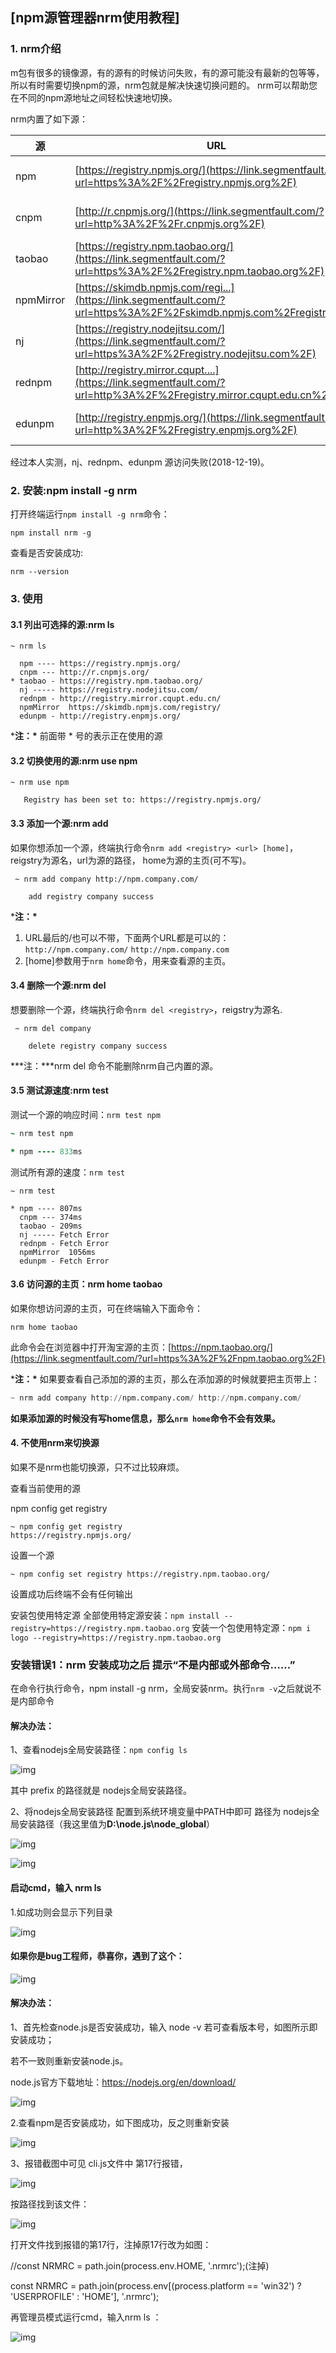 ## [npm源管理器nrm使用教程]

### 1. nrm介绍

m包有很多的镜像源，有的源有的时候访问失败，有的源可能没有最新的包等等，所以有时需要切换npm的源，nrm包就是解决快速切换问题的。
nrm可以帮助您在不同的npm源地址之间轻松快速地切换。

nrm内置了如下源：

| 源        | URL                                                          | 主页                                                         |
| --------- | ------------------------------------------------------------ | ------------------------------------------------------------ |
| npm       | [https://registry.npmjs.org/](https://link.segmentfault.com/?url=https%3A%2F%2Fregistry.npmjs.org%2F) | [https://www.npmjs.com/](https://link.segmentfault.com/?url=https%3A%2F%2Fwww.npmjs.com%2F) |
| cnpm      | [http://r.cnpmjs.org/](https://link.segmentfault.com/?url=http%3A%2F%2Fr.cnpmjs.org%2F) | [https://cnpmjs.org/](https://link.segmentfault.com/?url=https%3A%2F%2Fcnpmjs.org%2F) |
| taobao    | [https://registry.npm.taobao.org/](https://link.segmentfault.com/?url=https%3A%2F%2Fregistry.npm.taobao.org%2F) | [https://npm.taobao.org/](https://link.segmentfault.com/?url=https%3A%2F%2Fnpm.taobao.org%2F) |
| npmMirror | [https://skimdb.npmjs.com/regi...](https://link.segmentfault.com/?url=https%3A%2F%2Fskimdb.npmjs.com%2Fregistry%2F) | [https://skimdb.npmjs.com/](https://link.segmentfault.com/?url=https%3A%2F%2Fskimdb.npmjs.com%2F) |
| nj        | [https://registry.nodejitsu.com/](https://link.segmentfault.com/?url=https%3A%2F%2Fregistry.nodejitsu.com%2F) | [https://www.nodejitsu.com/](https://link.segmentfault.com/?url=https%3A%2F%2Fwww.nodejitsu.com%2F) |
| rednpm    | [http://registry.mirror.cqupt....](https://link.segmentfault.com/?url=http%3A%2F%2Fregistry.mirror.cqupt.edu.cn%2F) | [http://npm.mirror.cqupt.edu.cn/](https://link.segmentfault.com/?url=http%3A%2F%2Fnpm.mirror.cqupt.edu.cn%2F) |
| edunpm    | [http://registry.enpmjs.org/](https://link.segmentfault.com/?url=http%3A%2F%2Fregistry.enpmjs.org%2F) | [http://www.enpmjs.org/](https://link.segmentfault.com/?url=http%3A%2F%2Fwww.enpmjs.org%2F) |

经过本人实测，nj、rednpm、edunpm 源访问失败(2018-12-19)。



### 2. 安装:npm install -g nrm

打开终端运行`npm install -g nrm`命令：

```
npm install nrm -g
```

查看是否安装成功:

```
nrm --version
```

### 3. 使用

#### 3.1 列出可选择的源:nrm ls

```
~ nrm ls

  npm ---- https://registry.npmjs.org/
  cnpm --- http://r.cnpmjs.org/
* taobao - https://registry.npm.taobao.org/
  nj ----- https://registry.nodejitsu.com/
  rednpm - http://registry.mirror.cqupt.edu.cn/
  npmMirror  https://skimdb.npmjs.com/registry/
  edunpm - http://registry.enpmjs.org/
```

***注：\*** 前面带 * 号的表示正在使用的源

#### 3.2 切换使用的源:nrm use npm

```
~ nrm use npm
                        
   Registry has been set to: https://registry.npmjs.org/
```

#### 3.3 添加一个源:nrm add <registry><url>

如果你想添加一个源，终端执行命令`nrm add <registry> <url> [home]`，reigstry为源名，url为源的路径， home为源的主页(可不写)。

```
 ~ nrm add company http://npm.company.com/   

    add registry company success
```

***注：\***

1. URL最后的/也可以不带，下面两个URL都是可以的：
   `http://npm.company.com/`
   `http://npm.company.com`
2. [home]参数用于`nrm home`命令，用来查看源的主页。

#### 3.4 删除一个源:nrm del <registry>

想要删除一个源，终端执行命令`nrm del <registry>`，reigstry为源名.

```
 ~ nrm del company

    delete registry company success
```

***注：\***nrm del 命令不能删除nrm自己内置的源。

#### 3.5 测试源速度:nrm test

测试一个源的响应时间：`nrm test npm`

```coffeescript
~ nrm test npm

* npm ---- 833ms
```

测试所有源的速度：`nrm test`

```routeros
~ nrm test

* npm ---- 807ms
  cnpm --- 374ms
  taobao - 209ms
  nj ----- Fetch Error
  rednpm - Fetch Error
  npmMirror  1056ms
  edunpm - Fetch Error
```

#### 3.6 访问源的主页：nrm home taobao

如果你想访问源的主页，可在终端输入下面命令：

```arduino
nrm home taobao
```

此命令会在浏览器中打开淘宝源的主页：[https://npm.taobao.org/](https://link.segmentfault.com/?url=https%3A%2F%2Fnpm.taobao.org%2F)

***注：\***
如果要查看自己添加的源的主页，那么在添加源的时候就要把主页带上：

```awk
~ nrm add company http://npm.company.com/ http://npm.company.com/
```

**如果添加源的时候没有写home信息，那么`nrm home`命令不会有效果。**

#### 4. 不使用nrm来切换源

如果不是nrm也能切换源，只不过比较麻烦。

查看当前使用的源

npm config get registry

```
~ npm config get registry
https://registry.npmjs.org/
```

设置一个源

```
~ npm config set registry https://registry.npm.taobao.org/
```

设置成功后终端不会有任何输出

安装包使用特定源
		全部使用特定源安装：`npm install --registry=https://registry.npm.taobao.org`
安装一个包使用特定源：`npm i logo --registry=https://registry.npm.taobao.org`

### 

### 安装错误1：nrm 安装成功之后 提示“不是内部或外部命令……”

在命令行执行命令，npm install -g nrm，全局安装nrm。执行`nrm -v`之后就说不是内部命令

#### 解决办法：

1、查看nodejs全局安装路径：`npm config ls`

![img](https://img-blog.csdnimg.cn/20210201223950591.png)

其中 prefix 的路径就是 nodejs全局安装路径。

2、将nodejs全局安装路径 配置到系统环境变量中PATH中即可
路径为 nodejs全局安装路径（我这里值为**D:\node.js\node_global**）

![img](https://img-blog.csdnimg.cn/20210201224435300.png)

![img](https://img-blog.csdnimg.cn/2021020122434845.png)

#### 启动cmd，输入 nrm ls 

1.如成功则会显示下列目录

![img](https://img-blog.csdnimg.cn/20210201225905455.png)

#### 如果你是bug工程师，恭喜你，遇到了这个：



![img](https://img-blog.csdnimg.cn/20210220153522529.png?x-oss-process=image/watermark,type_ZmFuZ3poZW5naGVpdGk,shadow_10,text_aHR0cHM6Ly9ibG9nLmNzZG4ubmV0L0xRQ1Y1ODc=,size_16,color_FFFFFF,t_70)

#### 解决办法：

1、首先检查node.js是否安装成功，输入 node -v 若可查看版本号，如图所示即安装成功；

若不一致则重新安装node.js。

node.js官方下载地址：https://nodejs.org/en/download/

![img](https://img-blog.csdnimg.cn/20210220152806492.png)

2.查看npm是否安装成功，如下图成功，反之则重新安装

![img](https://img-blog.csdnimg.cn/2021022015330470.png)

3、报错截图中可见 cli.js文件中 第17行报错，

![img](https://img-blog.csdnimg.cn/20210220153705424.png)

按路径找到该文件：

![img](https://img-blog.csdnimg.cn/20210220153735766.png)

打开文件找到报错的第17行，注掉原17行改为如图：

//const NRMRC = path.join(process.env.HOME, '.nrmrc');(注掉)

const NRMRC = path.join(process.env[(process.platform == 'win32') ? 'USERPROFILE' : 'HOME'], '.nrmrc');



再管理员模式运行cmd，输入nrm ls ：

![img](https://img-blog.csdnimg.cn/20210220154212213.png)

